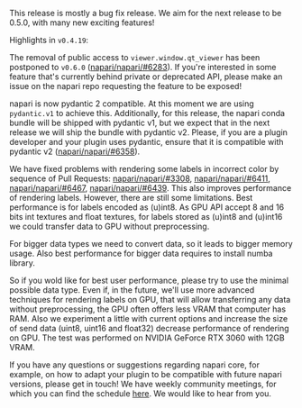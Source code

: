 This release is mostly a bug fix release. We aim for the next release to be 0.5.0, with many new exciting features!

Highlights in `v0.4.19`:

The removal of public access to `viewer.window.qt_viewer` has been postponed to `v0.6.0` ([napari/napari/#6283](https://github.com/napari/napari/pull/6283)). If you're interested in some feature that's currently behind private or deprecated API, please make an issue on the napari repo requesting the feature to be exposed!

napari is now pydantic 2 compatible. At this moment we are using `pydantic.v1` to achieve this. Additionally, for this release, the napari conda bundle will be shipped with pydantic v1, but
we expect that in the next release we will ship the bundle with pydantic v2.
Please, if you are a plugin developer and your plugin uses pydantic, ensure
that it is compatible with pydantic v2 ([napari/napari/#6358](https://github.com/napari/napari/pull/6358)).

We have fixed problems with rendering some labels in incorrect color by sequence of Pull Requests:
[napari/napari/#3308](https://github.com/napari/napari/pull/3308),
[napari/napari/#6411](https://github.com/napari/napari/pull/6411),
[napari/napari/#6467](https://github.com/napari/napari/pull/6467),
[napari/napari/#6439](https://github.com/napari/napari/pull/6439).
This also improves performance of rendering labels.
However, there are still some limitations.
Best performance is for labels encoded as (u)int8.
As GPU API accept 8 and 16 bits int textures and float textures,
for labels stored as (u)int8 and (u)int16 we could transfer data to GPU without preprocessing.

For bigger data types we need to convert data, so it leads to bigger memory usage.
Also best performance for bigger data requires to install numba library.

So if you wold like for best user performance, please try to use the minimal possible data type.
Even if, in the future, we'll use more advanced techniques for rendering labels on GPU, that will allow
transferring any data without preprocessing, the GPU often offers less VRAM that computer has RAM.
Also we experiment a little with current options and increase the size of
send data (uint8, uint16 and float32) decrease performance of rendering on GPU.
The test was performed on NVIDIA GeForce RTX 3060 with 12GB VRAM.

If you have any questions or suggestions regarding napari core, for example, on how to adapt your plugin to be compatible with future napari versions, please get in touch! We have weekly community meetings, for which you can find the schedule [here](https://napari.org/stable/community/meeting_schedule.html). We would like to hear from you.
